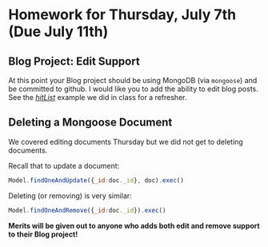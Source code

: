Homework for Thursday, July 7th (Due July 11th)
===============================================

Blog Project: Edit Support
--------------------------
At this point your Blog project should be using MongoDB (via `mongoose`) and be committed to github.  I would like you to add the ability to edit blog posts.  See the [*hitList*](https://github.com/sergei202/okcoders-class/tree/master/week5/examples/hitList) example we did in class for a refresher.

Deleting a Mongoose Document
----------------------------
We covered editing documents Thursday but we did not get to deleting documents.

Recall that to update a document:
```js
Model.findOneAndUpdate({_id:doc._id}, doc).exec()
```

Deleting (or removing) is very similar:
```js
Model.findOneAndRemove({_id:doc._id}).exec()
```

**Merits will be given out to anyone who adds both edit and remove support to their Blog project!**
